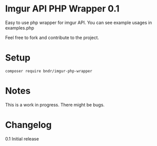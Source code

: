 Imgur API PHP Wrapper 0.1
=========================
Easy to use php wrapper for imgur API. You can see example usages in examples.php

Feel free to fork and contribute to the project.

Setup
=====
```
composer require bndr/imgur-php-wrapper
```

Notes
=====
This is a work in progress. There might be bugs.

Changelog
=========
0.1 Initial release

